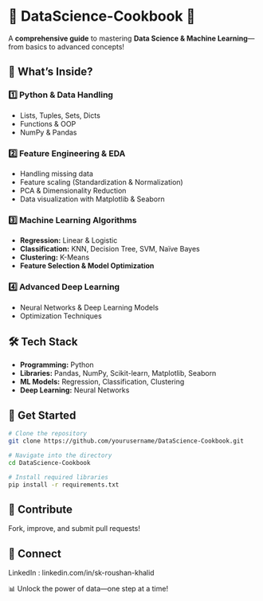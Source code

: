 # 🚀 DataScience-Cookbook 📘  

A **comprehensive guide** to mastering **Data Science & Machine Learning**—from basics to advanced concepts!  

## 📌 What’s Inside?  
### **1️⃣ Python & Data Handling**  
- Lists, Tuples, Sets, Dicts  
- Functions & OOP  
- NumPy & Pandas  

### **2️⃣ Feature Engineering & EDA**  
- Handling missing data  
- Feature scaling (Standardization & Normalization)  
- PCA & Dimensionality Reduction  
- Data visualization with Matplotlib & Seaborn  

### **3️⃣ Machine Learning Algorithms**  
- **Regression:** Linear & Logistic  
- **Classification:** KNN, Decision Tree, SVM, Naïve Bayes  
- **Clustering:** K-Means  
- **Feature Selection & Model Optimization**  

### **4️⃣ Advanced Deep Learning**  
- Neural Networks & Deep Learning Models  
- Optimization Techniques  
  
## 🛠️ Tech Stack  
- **Programming:** Python  
- **Libraries:** Pandas, NumPy, Scikit-learn, Matplotlib, Seaborn  
- **ML Models:** Regression, Classification, Clustering  
- **Deep Learning:** Neural Networks  

## 🚀 Get Started  
```bash
# Clone the repository  
git clone https://github.com/yourusername/DataScience-Cookbook.git  

# Navigate into the directory  
cd DataScience-Cookbook  

# Install required libraries  
pip install -r requirements.txt  
```
## 📢 Contribute
Fork, improve, and submit pull requests!

## 🔗 Connect
LinkedIn : linkedin.com/in/sk-roushan-khalid 

📊 Unlock the power of data—one step at a time!
